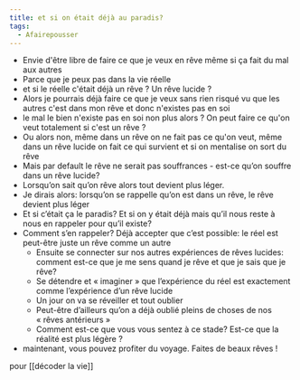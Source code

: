 ```yaml
---
title: et si on était déjà au paradis?
tags:
  - Afairepousser
---
```

-   Envie d'être libre de faire ce que je veux en rêve même si ça fait du mal aux autres
-   Parce que je peux pas dans la vie réelle
-   et si le réelle c'était déjà un rêve ? Un rêve lucide ?
-   Alors je pourrais déjà faire ce que je veux sans rien risqué vu que les autres c'est dans mon rêve et donc n'existes pas en soi
-   le mal le bien n'existe pas en soi non plus alors ? On peut faire ce qu'on veut totalement si c'est un rêve ?
-   Ou alors non, même dans un rêve on ne fait pas ce qu'on veut, même dans un rêve lucide on fait ce qui survient et si on mentalise on sort du rêve
-   Mais par default le rêve ne serait pas souffrances - est-ce qu’on souffre dans un rêve lucide?
-   Lorsqu’on sait qu’on rêve alors tout devient plus léger.
-   Je dirais alors: lorsqu’on se rappelle qu’on est dans un rêve, le rêve devient plus léger
-   Et si c’était ça le paradis? Et si on y était déjà mais qu’il nous reste à nous en rappeler pour qu’il existe?
-   Comment s’en rappeler? Déjà accepter que c’est possible: le réel est peut-être juste un rêve comme un autre
    -   Ensuite se connecter sur nos autres expériences de rêves lucides: comment est-ce que je me sens quand je rêve et que je sais que je rêve?
    -   Se détendre et « imaginer » que l’expérience du réel est exactement comme l’expérience d’un rêve lucide
    -   Un jour on va se réveiller et tout oublier
    -   Peut-être d’ailleurs qu’on a déjà oublié pleins de choses de nos « rêves antérieurs »
    -   Comment est-ce que vous vous sentez à ce stade? Est-ce que la réalité est plus légère ?
-   maintenant, vous pouvez profiter du voyage. Faites de beaux rêves !

pour [[décoder la vie]]